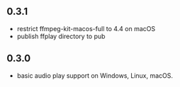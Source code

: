 ## 0.3.1

* restrict ffmpeg-kit-macos-full to 4.4 on macOS
* publish ffplay directory to pub

## 0.3.0

* basic audio play support on Windows, Linux, macOS.
